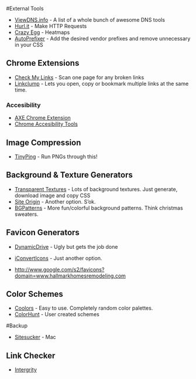 #External Tools

- [ViewDNS.info](http://viewdns.info/) - A list of a whole bunch of awesome DNS tools
- [Hurl.it](https://www.hurl.it/) - Make HTTP Requests
- [Crazy Egg](http://www.crazyegg.com/v2/snapshots) - Heatmaps
- [AutoPrefixer](https://autoprefixer.github.io/) - Add the desired vendor prefixes and remove unnecessary in your CSS

## Chrome Extensions 

- [Check My Links](https://chrome.google.com/webstore/detail/check-my-links/ojkcdipcgfaekbeaelaapakgnjflfglf) - Scan one page for any broken links
- [Linkclump](https://chrome.google.com/webstore/detail/linkclump/lfpjkncokllnfokkgpkobnkbkmelfefj)  - Lets you open, copy or bookmark multiple links at the same time.

### Accesibility 
- [AXE Chrome Extension](https://chrome.google.com/webstore/detail/axe/lhdoppojpmngadmnindnejefpokejbdd)
- [Chrome Accesibility Tools](http://peacockmedia.software/mac/integrity/)

## Image Compression

- [TinyPing](https://tinypng.com/) - Run PNGs through this! 

## Background & Texture Generators

- [Transparent Textures](http://www.transparenttextures.com/) - Lots of background textures. Just generate, download image and copy CSS 
- [Site Origin](http://bg.siteorigin.com/) - Another option. S’ok.
- [BGPatterns](http://bgpatterns.com/) - More fun/colorful background patterns. Think christmas sweaters. 


## Favicon Generators

-  [DynamicDrive](http://tools.dynamicdrive.com/favicon/) - Ugly but gets the job done
-  [iConvertIcons](https://iconverticons.com/online/) - Just another option. 

- http://www.google.com/s2/favicons?domain=www.hallmarkhomesremodeling.com

## Color Schemes

-  [Coolors](https://coolors.co/app/) - Easy to use. Completely random color palettes.
-  [ColorHunt](http://colorhunt.co/) - User created schemes

#Backup 

-  [Sitesucker](http://ricks-apps.com/osx/sitesucker/) - Mac

## Link Checker 

- [Intergrity](http://peacockmedia.software/mac/integrity/)




